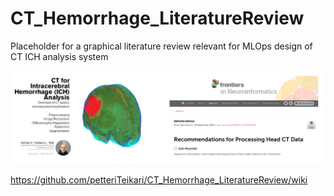 # CT_Hemorrhage_LiteratureReview

Placeholder for a graphical literature review relevant for MLOps design of CT ICH analysis system

![image](https://raw.githubusercontent.com/petteriTeikari/CT_Hemorrhage_LiteratureReview/master/uploads/CT_for_ICH.png)

https://github.com/petteriTeikari/CT_Hemorrhage_LiteratureReview/wiki
